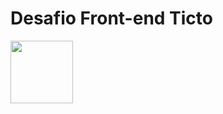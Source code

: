 # Desafio Front-end Ticto
<img src="https://app.ticto.com.br/assets/images/horizontal1.png" width="100" height="100">
